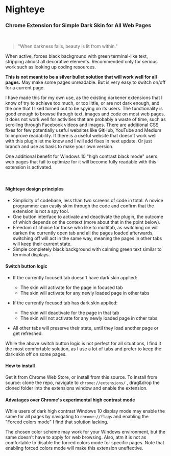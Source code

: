 # Nighteye
### Chrome Extension for Simple Dark Skin for All Web Pages
&nbsp;  

> "When darkness falls, beauty is lit from within."

When active, forces black background with green terminal-like text, stripping almost all decorative elements. Recommended only for serious work such as looking up coding resources.

**This is not meant to be a silver bullet solution that will work well for all pages.** May make some pages unreadable. But is very easy to switch on/off for a current page.

I have made this for my own use, as the existing darkener extensions that I know of try to achieve too much, or too little, or are not dark enough, and the one that I liked turned out to be spying on its users. The functionality is good enough to browse through text, images and code on most web pages. It does not work well for activities that are probably a waste of time, such as scrolling through Facebook videos and images. There are additional CSS fixes for few potentially useful websites like GitHub, YouTube and Medium to improve readability. If there is a useful website that doesn't work well with this plugin let me know and I will add fixes in next update. Or just branch and use as basis to make your own version.

One additional benefit for Windows 10 "high contrast black mode" users: web pages that fail to optimize for it will become fully readable with this extension is activated.

&nbsp;  

#### Nighteye design principles

- Simplicity of codebase, less than two screens of code in total. A novice programmer can easily skim through the code and confirm that the extension is not a spy tool.
- One button interface to activate and deactivate the plugin, the outcome of which depends on the context (more about that in the point below).
- Freedom of choice for those who like to multitab, as switching on will darken the currently open tab and all the pages loaded afterwards, switching off will act in the same way, meaning the pages in other tabs will keep their current state.
- Simple completely black background with calming green text similar to terminal displays.

#### Switch button logic

- If the currently focused tab doesn't have dark skin applied:
  - The skin will activate for the page in focused tab
  - The skin will activate for any newly loaded page in other tabs

- If the currently focused tab has dark skin applied: 
  - The skin will deactivate for the page in that tab
  - The skin will not activate for any newly loaded page in other tabs

- All other tabs will preserve their state, until they load another page or get refreshed.

While the above switch button logic is not perfect for all situations, I find it the most comfortable solution, as I use a lot of tabs and prefer to keep the dark skin off on some pages.

#### How to install

Get it from Chrome Web Store, or install from this source.
To install from source: clone the repo, navigate to `chrome://extensions/` , drag&drop the cloned folder into the extensions window and enable the extension.

#### Advatages over Chrome's experimental high contrast mode

While users of dark high contrast Windows 10 display mode may enable the same for all pages by navigating to `chrome://flags` and enabling the "Forced colors mode" I find that solution lacking.

The chosen color scheme may work for your Windows environment, but the same doesn't have to apply for web browsing. Also, atm it is not as comfortable to disable the forced colors mode for specific pages. Note that enabling forced colors mode will make this extension uneffective.

